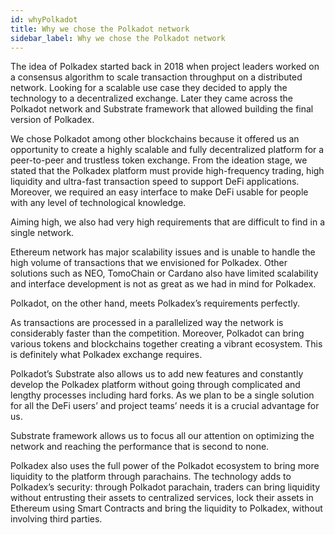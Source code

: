 ```yaml
---
id: whyPolkadot
title: Why we chose the Polkadot network
sidebar_label: Why we chose the Polkadot network
---
```


The idea of Polkadex started back in 2018 when project leaders worked on a consensus algorithm to scale transaction throughput on a distributed network. Looking for a scalable use case they decided to apply the technology to a decentralized exchange. Later they came across the Polkadot network and Substrate framework that allowed building the final version of Polkadex.

We chose Polkadot among other blockchains because it offered us an opportunity to create a highly scalable and fully decentralized platform for a peer-to-peer and trustless token exchange. From the ideation stage, we stated that the Polkadex platform must provide high-frequency trading, high liquidity and ultra-fast transaction speed to support DeFi applications. Moreover, we required an easy interface to make DeFi usable for people with any level of technological knowledge.

Aiming high, we also had very high requirements that are difficult to find in a single network.

Ethereum network has major scalability issues and is unable to handle the high volume of transactions that we envisioned for Polkadex. Other solutions such as NEO, TomoChain or Cardano also have limited scalability and interface development is not as great as we had in mind for Polkadex.

Polkadot, on the other hand, meets Polkadex’s requirements perfectly.

As transactions are processed in a parallelized way the network is considerably faster than the competition. Moreover, Polkadot can bring various tokens and blockchains together creating a vibrant ecosystem. This is definitely what Polkadex exchange requires.

Polkadot’s Substrate also allows us to add new features and constantly develop the Polkadex platform without going through complicated and lengthy processes including hard forks. As we plan to be a single solution for all the DeFi users’ and project teams’ needs it is a crucial advantage for us.

Substrate framework allows us to focus all our attention on optimizing the network and reaching the performance that is second to none.

Polkadex also uses the full power of the Polkadot ecosystem to bring more liquidity to the platform through parachains. The technology adds to Polkadex’s security: through Polkadot parachain, traders can bring liquidity without entrusting their assets to centralized services, lock their assets in Ethereum using Smart Contracts and bring the liquidity to Polkadex, without involving third parties.

